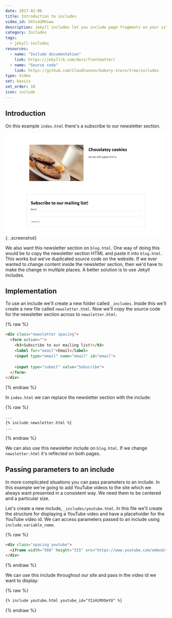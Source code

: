 ```yaml
---
date: 2017-02-06
title: Introduction to includes
video_id: GXtx42MOiww
description: Jekyll includes let you include page fragments on your site
category: Includes
tags:
  - jekyll-includes
resources:
  - name: "Include documentation"
    link: https://jekyllrb.com/docs/frontmatter/
  - name: "Source code"
    link: https://github.com/CloudCannon/bakery-store/tree/includes
type: Video
set: basics
set_order: 10
icon: include
---
```

## Introduction

On this example `index.html` there's a subscribe to our newsletter section.

![Newsletter section](/images/tutorials/includes/newsletter-section.png){: .screenshot}

We also want this newsletter section on `blog.html`. One way of doing this would be to copy the newsletter section HTML and paste it into `blog.html`. This works but we've duplicated source code on the website. If we ever wanted to change content inside the newsletter section, then we'd have to make the change in multiple places. A better solution is to use Jekyll includes.

## Implementation

To use an include we'll create a new folder called `_includes`. Inside this we'll create a new file called `newsletter.html`. Now we'll copy the source code for the newsletter section across to `newsletter.html`:

{% raw %}
~~~html
<div class="newsletter spacing">
  <form action="">
    <h3>Subscribe to our mailing list!</h3>
    <label for="email">Email</label>
    <input type="email" name="email" id="email">

    <input type="submit" value="Subscribe">
  </form>
</div>
~~~
{% endraw %}

In `index.html` we can replace the newsletter section with the include:

{% raw %}
~~~html
...
{% include newsletter.html %}
...
~~~
{% endraw %}

We can also use this newsletter include on `blog.html`. If we change `newsletter.html` it's reflected on both pages.

## Passing parameters to an include

In more complicated situations you can pass parameters to an include. In this example we're going to add YouTube videos to the site which we always want presented in a consistent way. We need them to be centered and a particular size.

Let's create a new include, `_includes/youtube.html`. In this file we'll create the structure for displaying a YouTube video and have a placeholder for the YouTube video id. We can access parameters passed to an include using `include.variable_name`.

{% raw %}
~~~html
<div class="spacing youtube">
  <iframe width="560" height="315" src="https://www.youtube.com/embed/{{ include.youtube_id }}" frameborder="0" allowfullscreen></iframe>
</div>
~~~
{% endraw %}

We can use this include throughout our site and pass in the video id we want to display:

{% raw %}
~~~html
{% include youtube.html youtube_id="YIiHiMXOeYU" %}
~~~
{% endraw %}
